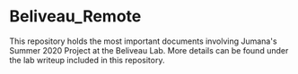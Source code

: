 # Beliveau_Remote

This repository holds the most important documents involving Jumana's Summer 2020 Project at the Beliveau Lab. More details can be found under the lab writeup included in this repository.
